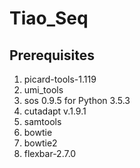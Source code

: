 # Tiao_Seq
## Prerequisites
1. picard-tools-1.119
2. umi_tools
3. sos 0.9.5 for Python 3.5.3
4. cutadapt v.1.9.1
5. samtools
6. bowtie
7. bowtie2
8. flexbar-2.7.0
